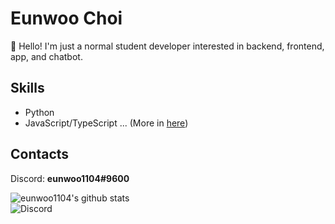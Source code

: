 # Eunwoo Choi
👋 Hello! I'm just a normal student developer interested in backend, frontend, app, and chatbot.
## Skills
- Python
- JavaScript/TypeScript
... (More in [here](https://eunwoo.dev))  
## Contacts
Discord: **eunwoo1104#9600**  

![eunwoo1104's github stats](https://github-readme-stats.vercel.app/api?username=eunwoo1104&theme=dark)  
![Discord](https://discord.c99.nl/widget/theme-2/288302173912170497.png)  
